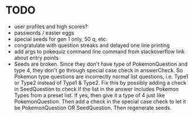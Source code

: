 # TODO

- user profiles and high scores?
- passwords / easter eggs
- special seeds for gen 1 only, 50 q, etc.
- congratulate with question streaks and delayed one line printing
- add args to pokequiz command line command from stackoverflow link about entry points
- Seeds are broken. Since they don't have type of PokemonQuestion and type 4, they don't go through special case check in
answerCheck. So Pokemon type questions are incorrectly normal list questions, i.e. Type1 or Type2 instead of Type1 & Type2. Fix
this by possibly adding a check in SeedQuestion to check if the list in the answer includes Pokemon Types from a preset list. If
yes, then give it a type of 4 just like PokemonQuestion. Then add a check in the special case check to let it be PokemonQuestion
OR SeedQuestion. Then regenerate seeds.
